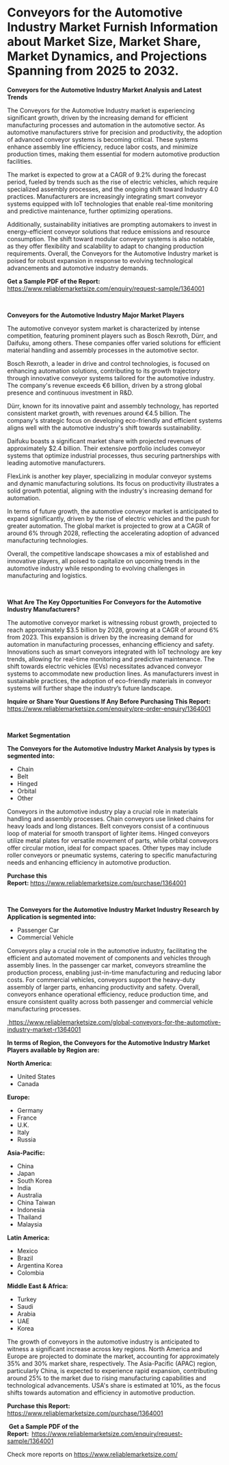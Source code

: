 <p><h1>Conveyors for the Automotive Industry Market Furnish Information about Market Size, Market Share, Market Dynamics, and Projections Spanning from 2025 to 2032.</h1></p><p><strong>Conveyors for the Automotive Industry Market Analysis and Latest Trends</strong></p>
<p><p>The Conveyors for the Automotive Industry market is experiencing significant growth, driven by the increasing demand for efficient manufacturing processes and automation in the automotive sector. As automotive manufacturers strive for precision and productivity, the adoption of advanced conveyor systems is becoming critical. These systems enhance assembly line efficiency, reduce labor costs, and minimize production times, making them essential for modern automotive production facilities.</p><p>The market is expected to grow at a CAGR of 9.2% during the forecast period, fueled by trends such as the rise of electric vehicles, which require specialized assembly processes, and the ongoing shift toward Industry 4.0 practices. Manufacturers are increasingly integrating smart conveyor systems equipped with IoT technologies that enable real-time monitoring and predictive maintenance, further optimizing operations.</p><p>Additionally, sustainability initiatives are prompting automakers to invest in energy-efficient conveyor solutions that reduce emissions and resource consumption. The shift toward modular conveyor systems is also notable, as they offer flexibility and scalability to adapt to changing production requirements. Overall, the Conveyors for the Automotive Industry market is poised for robust expansion in response to evolving technological advancements and automotive industry demands.</p></p>
<p><strong>Get a Sample PDF of the Report:&nbsp;</strong> <a href="https://www.reliablemarketsize.com/enquiry/request-sample/1364001?utm_campaign=2314&utm_medium=2&utm_source=Github&utm_content=ia&utm_term=28022025&utm_id=conveyors-for-the-automotive-industry">https://www.reliablemarketsize.com/enquiry/request-sample/1364001</a></p>
<p>&nbsp;</p>
<p><strong>Conveyors for the Automotive Industry Major Market Players</strong></p>
<p><p>The automotive conveyor system market is characterized by intense competition, featuring prominent players such as Bosch Rexroth, Dürr, and Daifuku, among others. These companies offer varied solutions for efficient material handling and assembly processes in the automotive sector.</p><p>Bosch Rexroth, a leader in drive and control technologies, is focused on enhancing automation solutions, contributing to its growth trajectory through innovative conveyor systems tailored for the automotive industry. The company's revenue exceeds €6 billion, driven by a strong global presence and continuous investment in R&D.</p><p>Dürr, known for its innovative paint and assembly technology, has reported consistent market growth, with revenues around €4.5 billion. The company's strategic focus on developing eco-friendly and efficient systems aligns well with the automotive industry's shift towards sustainability.</p><p>Daifuku boasts a significant market share with projected revenues of approximately $2.4 billion. Their extensive portfolio includes conveyor systems that optimize industrial processes, thus securing partnerships with leading automotive manufacturers.</p><p>FlexLink is another key player, specializing in modular conveyor systems and dynamic manufacturing solutions. Its focus on productivity illustrates a solid growth potential, aligning with the industry's increasing demand for automation.</p><p>In terms of future growth, the automotive conveyor market is anticipated to expand significantly, driven by the rise of electric vehicles and the push for greater automation. The global market is projected to grow at a CAGR of around 6% through 2028, reflecting the accelerating adoption of advanced manufacturing technologies.</p><p>Overall, the competitive landscape showcases a mix of established and innovative players, all poised to capitalize on upcoming trends in the automotive industry while responding to evolving challenges in manufacturing and logistics.</p></p>
<p>&nbsp;</p>
<p><strong>What Are The Key Opportunities For Conveyors for the Automotive Industry Manufacturers?</strong></p>
<p><p>The automotive conveyor market is witnessing robust growth, projected to reach approximately $3.5 billion by 2028, growing at a CAGR of around 6% from 2023. This expansion is driven by the increasing demand for automation in manufacturing processes, enhancing efficiency and safety. Innovations such as smart conveyors integrated with IoT technology are key trends, allowing for real-time monitoring and predictive maintenance. The shift towards electric vehicles (EVs) necessitates advanced conveyor systems to accommodate new production lines. As manufacturers invest in sustainable practices, the adoption of eco-friendly materials in conveyor systems will further shape the industry’s future landscape.</p></p>
<p><strong>Inquire or Share Your Questions If Any Before Purchasing This Report:</strong> <a href="https://www.reliablemarketsize.com/enquiry/pre-order-enquiry/1364001?utm_campaign=2314&utm_medium=2&utm_source=Github&utm_content=ia&utm_term=28022025&utm_id=conveyors-for-the-automotive-industry">https://www.reliablemarketsize.com/enquiry/pre-order-enquiry/1364001</a></p>
<p>&nbsp;</p>
<p><strong>Market Segmentation</strong></p>
<p><strong>The Conveyors for the Automotive Industry Market Analysis by types is segmented into:</strong></p>
<p><ul><li>Chain</li><li>Belt</li><li>Hinged</li><li>Orbital</li><li>Other</li></ul></p>
<p><p>Conveyors in the automotive industry play a crucial role in materials handling and assembly processes. Chain conveyors use linked chains for heavy loads and long distances. Belt conveyors consist of a continuous loop of material for smooth transport of lighter items. Hinged conveyors utilize metal plates for versatile movement of parts, while orbital conveyors offer circular motion, ideal for compact spaces. Other types may include roller conveyors or pneumatic systems, catering to specific manufacturing needs and enhancing efficiency in automotive production.</p></p>
<p><strong>Purchase this Report:&nbsp;</strong><a href="https://www.reliablemarketsize.com/purchase/1364001?utm_campaign=2314&utm_medium=2&utm_source=Github&utm_content=ia&utm_term=28022025&utm_id=conveyors-for-the-automotive-industry">https://www.reliablemarketsize.com/purchase/1364001</a></p>
<p>&nbsp;</p>
<p><strong>The Conveyors for the Automotive Industry Market Industry Research by Application is segmented into:</strong></p>
<p><ul><li>Passenger Car</li><li>Commercial Vehicle</li></ul></p>
<p><p>Conveyors play a crucial role in the automotive industry, facilitating the efficient and automated movement of components and vehicles through assembly lines. In the passenger car market, conveyors streamline the production process, enabling just-in-time manufacturing and reducing labor costs. For commercial vehicles, conveyors support the heavy-duty assembly of larger parts, enhancing productivity and safety. Overall, conveyors enhance operational efficiency, reduce production time, and ensure consistent quality across both passenger and commercial vehicle manufacturing processes.</p></p>
<p><a href="https://www.reliablemarketsize.com/global-conveyors-for-the-automotive-industry-market-r1364001?utm_campaign=2314&utm_medium=2&utm_source=Github&utm_content=ia&utm_term=28022025&utm_id=conveyors-for-the-automotive-industry">&nbsp;https://www.reliablemarketsize.com/global-conveyors-for-the-automotive-industry-market-r1364001</a></p>
<p><strong>In terms of Region, the Conveyors for the Automotive Industry Market Players available by Region are:</strong></p>
<p>
    <p> <strong> North America: </strong>
        <ul>
            <li>United States</li>
            <li>Canada</li>
        </ul>
        </p> 
    <p> <strong> Europe: </strong>
        <ul>
            <li>Germany</li>
            <li>France</li>
            <li>U.K.</li>
            <li>Italy</li>
            <li>Russia</li>
        </ul>
        </p> 
    <p> <strong> Asia-Pacific: </strong>
        <ul>
            <li>China</li>
            <li>Japan</li>
            <li>South Korea</li>
            <li>India</li>
            <li>Australia</li>
            <li>China Taiwan</li>
            <li>Indonesia</li>
            <li>Thailand</li>
            <li>Malaysia</li>
        </ul>
        </p> 
    <p> <strong> Latin America: </strong>
        <ul>
            <li>Mexico</li>
            <li>Brazil</li>
            <li>Argentina Korea</li>
            <li>Colombia</li>
        </ul>
        </p> 
    <p> <strong> Middle East & Africa: </strong>
        <ul>
            <li>Turkey</li>
            <li>Saudi</li>
            <li>Arabia</li>
            <li>UAE</li>
            <li>Korea</li>
        </ul>
    </p>
    </p>
<p><p>The growth of conveyors in the automotive industry is anticipated to witness a significant increase across key regions. North America and Europe are projected to dominate the market, accounting for approximately 35% and 30% market share, respectively. The Asia-Pacific (APAC) region, particularly China, is expected to experience rapid expansion, contributing around 25% to the market due to rising manufacturing capabilities and technological advancements. USA's share is estimated at 10%, as the focus shifts towards automation and efficiency in automotive production.</p></p>
<p><strong>Purchase this Report: </strong><a href="https://www.reliablemarketsize.com/purchase/1364001?utm_campaign=2314&utm_medium=2&utm_source=Github&utm_content=ia&utm_term=28022025&utm_id=conveyors-for-the-automotive-industry">https://www.reliablemarketsize.com/purchase/1364001</a></p>
<p>&nbsp;<strong>Get a Sample PDF of the Report:&nbsp;&nbsp;</strong><a href="https://www.reliablemarketsize.com/enquiry/request-sample/1364001?utm_campaign=2314&utm_medium=2&utm_source=Github&utm_content=ia&utm_term=28022025&utm_id=conveyors-for-the-automotive-industry">https://www.reliablemarketsize.com/enquiry/request-sample/1364001</a></p>
<p><strong></strong></p>
<p>Check more reports on <a href="https://www.reliablemarketsize.com/?utm_campaign=2314&utm_medium=2&utm_source=Github&utm_content=ia&utm_term=28022025&utm_id=conveyors-for-the-automotive-industry">https://www.reliablemarketsize.com/</a></p>